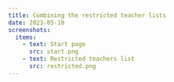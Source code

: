 ```yaml
---
title: Combining the restricted teacher lists
date: 2023-05-10
screenshots:
  items:
    - text: Start page
      src: start.png
    - text: Restricted teachers list
      src: restricted.png
---
```


